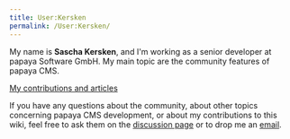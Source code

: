 ```yaml
---
title: User:Kersken
permalink: /User:Kersken/
---
```


My name is **Sascha Kersken**, and I'm working as a senior developer at papaya Software GmbH. My main topic are the community features of papaya CMS.

[My contributions and articles](/Special:Contributions/Kersken "wikilink")

If you have any questions about the community, about other topics concerning papaya CMS development, or about my contributions to this wiki, feel free to ask them on the [discussion page](/User_talk:Kersken "wikilink") or to drop me an [email](mailto:kersken@papaya-cms.com).
